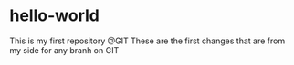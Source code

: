 # hello-world
This is my first repository @GIT
These are the first changes that are from my side for any branh on GIT
